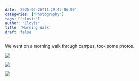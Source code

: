 ```yaml
---
date: '2025-05-26T11:29:42-06:00'
categories: ["Photography"]
tags: ["clovis"]
author: "Clovis"
title: 'Morning Walk'
draft: false
---
```


We went on a morning walk through campus, took some photos.

![](/images/walk1.JPG)

![](/images/walk2.JPG)

![](/images/walk3.JPG)

